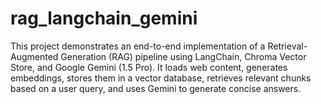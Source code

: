 # rag_langchain_gemini
This project demonstrates an end-to-end implementation of a Retrieval-Augmented Generation (RAG) pipeline using LangChain, Chroma Vector Store, and Google Gemini (1.5 Pro). It loads web content, generates embeddings, stores them in a vector database, retrieves relevant chunks based on a user query, and uses Gemini to generate concise answers.
